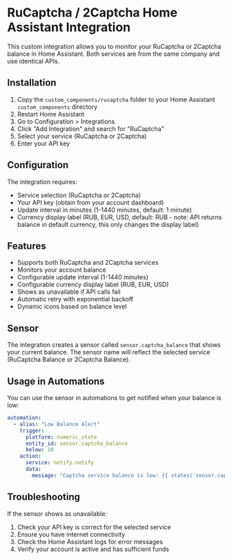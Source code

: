 # RuCaptcha / 2Captcha Home Assistant Integration

This custom integration allows you to monitor your RuCaptcha or 2Captcha balance in Home Assistant. Both services are from the same company and use identical APIs.

## Installation

1. Copy the `custom_components/rucaptcha` folder to your Home Assistant `custom_components` directory
2. Restart Home Assistant
3. Go to Configuration > Integrations
4. Click "Add Integration" and search for "RuCaptcha"
5. Select your service (RuCaptcha or 2Captcha)
6. Enter your API key

## Configuration

The integration requires:
- Service selection (RuCaptcha or 2Captcha)
- Your API key (obtain from your account dashboard)
- Update interval in minutes (1-1440 minutes, default: 1 minute)
- Currency display label (RUB, EUR, USD, default: RUB - note: API returns balance in default currency, this only changes the display label)

## Features

- Supports both RuCaptcha and 2Captcha services
- Monitors your account balance
- Configurable update interval (1-1440 minutes)
- Configurable currency display label (RUB, EUR, USD)
- Shows as unavailable if API calls fail
- Automatic retry with exponential backoff
- Dynamic icons based on balance level

## Sensor

The integration creates a sensor called `sensor.captcha_balance` that shows your current balance. The sensor name will reflect the selected service (RuCaptcha Balance or 2Captcha Balance).

## Usage in Automations

You can use the sensor in automations to get notified when your balance is low:

```yaml
automation:
  - alias: "Low Balance Alert"
    trigger:
      platform: numeric_state
      entity_id: sensor.captcha_balance
      below: 10
    action:
      service: notify.notify
      data:
        message: "Captcha service balance is low: {{ states('sensor.captcha_balance') }} {{ state_attr('sensor.captcha_balance', 'unit_of_measurement') }}"
```

## Troubleshooting

If the sensor shows as unavailable:
1. Check your API key is correct for the selected service
2. Ensure you have internet connectivity
3. Check the Home Assistant logs for error messages
4. Verify your account is active and has sufficient funds